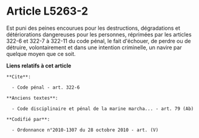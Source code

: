 # Article L5263-2

Est puni des peines encourues pour les destructions, dégradations et détériorations dangereuses pour les personnes, réprimées
par les articles 322-6 et 322-7 à 322-11 du code pénal, le fait d'échouer, de perdre ou de détruire, volontairement et dans
une intention criminelle, un navire par quelque moyen que ce soit.

**Liens relatifs à cet article**

	**Cite**:

	  - Code pénal - art. 322-6

	**Anciens textes**:

	  - Code disciplinaire et pénal de la marine marcha... - art. 79 (Ab)

	**Codifié par**:

	  - Ordonnance n°2010-1307 du 28 octobre 2010 - art. (V)
